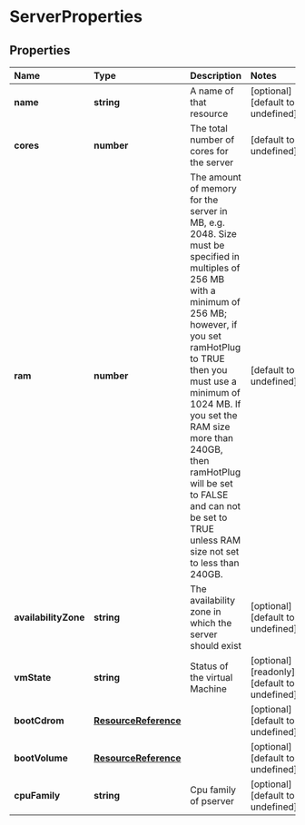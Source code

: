 # ServerProperties

## Properties

| Name | Type | Description | Notes |
| :--- | :--- | :--- | :--- |
| **name** | **string** | A name of that resource | \[optional\] \[default to undefined\] |
| **cores** | **number** | The total number of cores for the server | \[default to undefined\] |
| **ram** | **number** | The amount of memory for the server in MB, e.g. 2048. Size must be specified in multiples of 256 MB with a minimum of 256 MB; however, if you set ramHotPlug to TRUE then you must use a minimum of 1024 MB. If you set the RAM size more than 240GB, then ramHotPlug will be set to FALSE and can not be set to TRUE unless RAM size not set to less than 240GB. | \[default to undefined\] |
| **availabilityZone** | **string** | The availability zone in which the server should exist | \[optional\] \[default to undefined\] |
| **vmState** | **string** | Status of the virtual Machine | \[optional\] \[readonly\] \[default to undefined\] |
| **bootCdrom** | [**ResourceReference**](resourcereference.md) |  | \[optional\] \[default to undefined\] |
| **bootVolume** | [**ResourceReference**](resourcereference.md) |  | \[optional\] \[default to undefined\] |
| **cpuFamily** | **string** | Cpu family of pserver | \[optional\] \[default to undefined\] |

